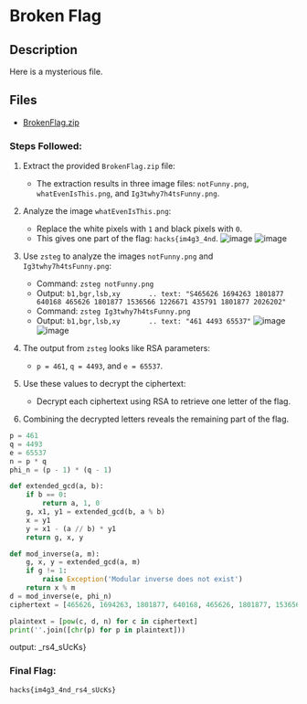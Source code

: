 # Broken Flag

## Description

Here is a mysterious file.

## Files

* [BrokenFlag.zip](<files/BrokenFlag.zip>)

### Steps Followed:

1. Extract the provided `BrokenFlag.zip` file:
   - The extraction results in three image files: `notFunny.png`, `whatEvenIsThis.png`, and `Ig3twhy7h4tsFunny.png`.
2. Analyze the image `whatEvenIsThis.png`:
   - Replace the white pixels with `1` and black pixels with `0`.
   - This gives one part of the flag: `hacks{im4g3_4nd`.
![image](https://github.com/user-attachments/assets/3380358e-29ed-4131-ad55-73d5d545448c)
![image](https://github.com/user-attachments/assets/935fffbc-23d5-409d-8ed9-fb2558f4d16e)
  
3. Use `zsteg` to analyze the images `notFunny.png` and `Ig3twhy7h4tsFunny.png`:
   - Command: `zsteg notFunny.png`
   - Output: `b1,bgr,lsb,xy       .. text: "S465626 1694263 1801877 640168 465626 1801877 1536566 1226671 435791 1801877 2026202"`
   - Command: `zsteg Ig3twhy7h4tsFunny.png`
   - Output: `b1,bgr,lsb,xy       .. text: "461 4493 65537"`
![image](https://github.com/user-attachments/assets/170c0ea7-7248-4deb-80d9-345424323c40)
![image](https://github.com/user-attachments/assets/d68d38ce-da77-405d-a92d-d315816e32cf)

4. The output from `zsteg` looks like RSA parameters:
   - `p = 461`, `q = 4493`, and `e = 65537`.
5. Use these values to decrypt the ciphertext:
   - Decrypt each ciphertext using RSA to retrieve one letter of the flag.
6. Combining the decrypted letters reveals the remaining part of the flag.
```python
p = 461
q = 4493
e = 65537
n = p * q
phi_n = (p - 1) * (q - 1)

def extended_gcd(a, b):
    if b == 0:
        return a, 1, 0
    g, x1, y1 = extended_gcd(b, a % b)
    x = y1
    y = x1 - (a // b) * y1
    return g, x, y

def mod_inverse(a, m):
    g, x, y = extended_gcd(a, m)
    if g != 1:
        raise Exception('Modular inverse does not exist')
    return x % m
d = mod_inverse(e, phi_n)
ciphertext = [465626, 1694263, 1801877, 640168, 465626, 1801877, 1536566, 1226671, 435791, 1801877, 2026202]

plaintext = [pow(c, d, n) for c in ciphertext]
print(''.join([chr(p) for p in plaintext]))
```
output: _rs4_sUcKs}

### Final Flag:
`hacks{im4g3_4nd_rs4_sUcKs}`
